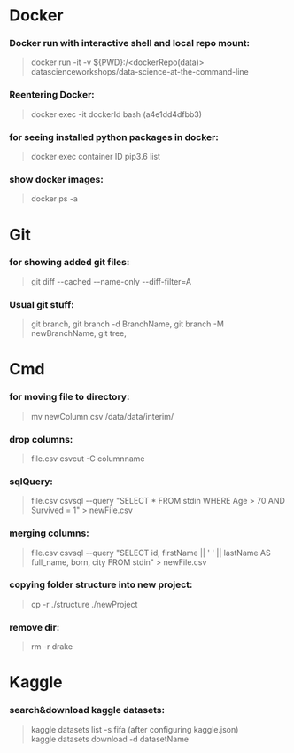 # Docker

### Docker run with interactive shell and local repo mount:
> docker run -it -v ${PWD}:/<dockerRepo(data)> datascienceworkshops/data-science-at-the-command-line <p>
  
### Reentering Docker:
> docker exec -it dockerId bash (a4e1dd4dfbb3)
  
### for seeing installed python packages in docker:
> docker exec container ID pip3.6 list

### show docker images:
> docker ps -a
  
 
# Git

### for showing added git files: 
> git diff --cached --name-only --diff-filter=A <p>

### Usual git stuff:
> git branch, git branch -d BranchName, git branch -M newBranchName, git tree, 
  
  
# Cmd

### for moving file to directory: 
> mv newColumn.csv /data/data/interim/

### drop columns:
> file.csv csvcut -C columnname

### sqlQuery:
> file.csv csvsql --query "SELECT * FROM stdin WHERE Age > 70 AND Survived = 1" > newFile.csv

### merging columns:
> file.csv csvsql --query "SELECT id, firstName || ' ' || lastName AS full_name, born, city FROM stdin" > newFile.csv

### copying folder structure into new project:
> cp -r ./structure ./newProject

### remove dir:
> rm -r drake

# Kaggle

### search&download kaggle datasets: 
> kaggle datasets list -s fifa (after configuring kaggle.json) <br>
> kaggle datasets download -d datasetName
